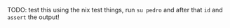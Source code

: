 


TODO: test this using the nix test things, run `su pedro` and after that `id`
and `assert` the output!